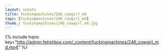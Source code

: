 ```yaml
--- 
layout: sieutv
title: fuckingmachines/246_cowgirl_md
tags: [fuckingmachines/246_cowgirl_md]
thumb_: fuckingmachines/246_cowgirl_md.jpg
---
```

{% include tvpro key="http://admin.fetishbox.com/_content/fuckingmachines/246_cowgirl_md.mp4" %} 
